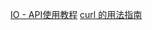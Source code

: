 [IO - API使用教程](http://www.ruanyifeng.com/blog/2016/11/intersectionobserver_api.html)
[curl 的用法指南](https://www.ruanyifeng.com/blog/2019/09/curl-reference.html)

